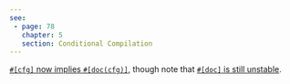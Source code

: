 ```yaml
---
see:
 - page: 78
   chapter: 5
   section: Conditional Compilation
---
```

[`#[cfg]` now implies `#[doc(cfg)]`](https://github.com/rust-lang/rust/pull/89596),
though note that [`#[doc]` is still unstable](https://github.com/rust-lang/rust/issues/43781).
